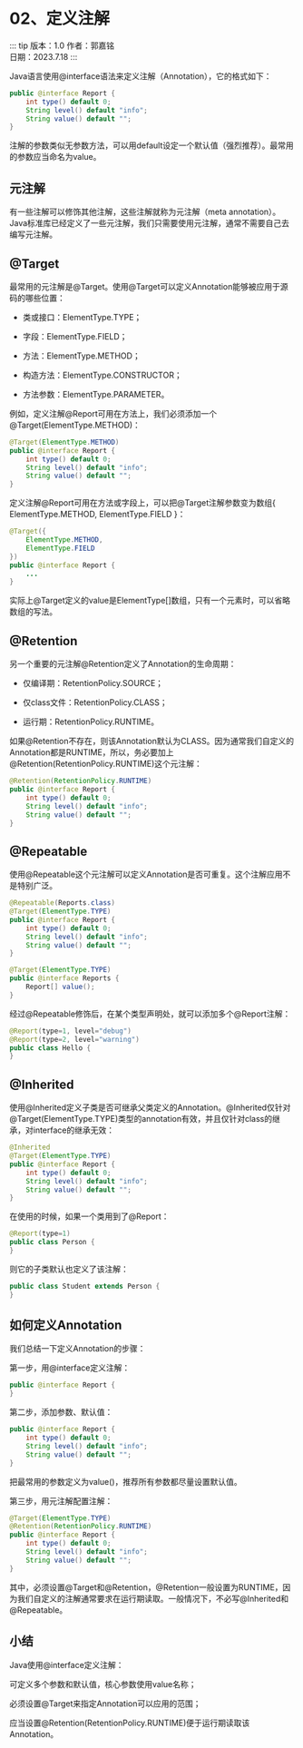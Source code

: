 # 02、定义注解

::: tip 版本：1.0
作者：郭嘉铭
</br>
日期：2023.7.18
:::

Java语言使用@interface语法来定义注解（Annotation），它的格式如下：

```java
public @interface Report {
    int type() default 0;
    String level() default "info";
    String value() default "";
}
```

注解的参数类似无参数方法，可以用default设定一个默认值（强烈推荐）。最常用的参数应当命名为value。

## 元注解

有一些注解可以修饰其他注解，这些注解就称为元注解（meta annotation）。Java标准库已经定义了一些元注解，我们只需要使用元注解，通常不需要自己去编写元注解。

## @Target

最常用的元注解是@Target。使用@Target可以定义Annotation能够被应用于源码的哪些位置：

+ 类或接口：ElementType.TYPE；

+ 字段：ElementType.FIELD；

+ 方法：ElementType.METHOD；

+ 构造方法：ElementType.CONSTRUCTOR；

+ 方法参数：ElementType.PARAMETER。

例如，定义注解@Report可用在方法上，我们必须添加一个@Target(ElementType.METHOD)：

```java
@Target(ElementType.METHOD)
public @interface Report {
    int type() default 0;
    String level() default "info";
    String value() default "";
}
```

定义注解@Report可用在方法或字段上，可以把@Target注解参数变为数组{ ElementType.METHOD, ElementType.FIELD }：

```java
@Target({
    ElementType.METHOD,
    ElementType.FIELD
})
public @interface Report {
    ...
}
```

实际上@Target定义的value是ElementType[]数组，只有一个元素时，可以省略数组的写法。

## @Retention

另一个重要的元注解@Retention定义了Annotation的生命周期：

+ 仅编译期：RetentionPolicy.SOURCE；

+ 仅class文件：RetentionPolicy.CLASS；

+ 运行期：RetentionPolicy.RUNTIME。

如果@Retention不存在，则该Annotation默认为CLASS。因为通常我们自定义的Annotation都是RUNTIME，所以，务必要加上@Retention(RetentionPolicy.RUNTIME)这个元注解：

```java
@Retention(RetentionPolicy.RUNTIME)
public @interface Report {
    int type() default 0;
    String level() default "info";
    String value() default "";
}
```

## @Repeatable

使用@Repeatable这个元注解可以定义Annotation是否可重复。这个注解应用不是特别广泛。

```java
@Repeatable(Reports.class)
@Target(ElementType.TYPE)
public @interface Report {
    int type() default 0;
    String level() default "info";
    String value() default "";
}

@Target(ElementType.TYPE)
public @interface Reports {
    Report[] value();
}
```

经过@Repeatable修饰后，在某个类型声明处，就可以添加多个@Report注解：

```java
@Report(type=1, level="debug")
@Report(type=2, level="warning")
public class Hello {
}
```

## @Inherited

使用@Inherited定义子类是否可继承父类定义的Annotation。@Inherited仅针对@Target(ElementType.TYPE)类型的annotation有效，并且仅针对class的继承，对interface的继承无效：

```java
@Inherited
@Target(ElementType.TYPE)
public @interface Report {
    int type() default 0;
    String level() default "info";
    String value() default "";
}
```

在使用的时候，如果一个类用到了@Report：

```java
@Report(type=1)
public class Person {
}
```

则它的子类默认也定义了该注解：

```java
public class Student extends Person {
}
```

## 如何定义Annotation

我们总结一下定义Annotation的步骤：

第一步，用@interface定义注解：

```java
public @interface Report {
}
```

第二步，添加参数、默认值：

```java
public @interface Report {
    int type() default 0;
    String level() default "info";
    String value() default "";
}
```

把最常用的参数定义为value()，推荐所有参数都尽量设置默认值。

第三步，用元注解配置注解：

```java
@Target(ElementType.TYPE)
@Retention(RetentionPolicy.RUNTIME)
public @interface Report {
    int type() default 0;
    String level() default "info";
    String value() default "";
}
```

其中，必须设置@Target和@Retention，@Retention一般设置为RUNTIME，因为我们自定义的注解通常要求在运行期读取。一般情况下，不必写@Inherited和@Repeatable。

## 小结

Java使用@interface定义注解：

可定义多个参数和默认值，核心参数使用value名称；

必须设置@Target来指定Annotation可以应用的范围；

应当设置@Retention(RetentionPolicy.RUNTIME)便于运行期读取该Annotation。